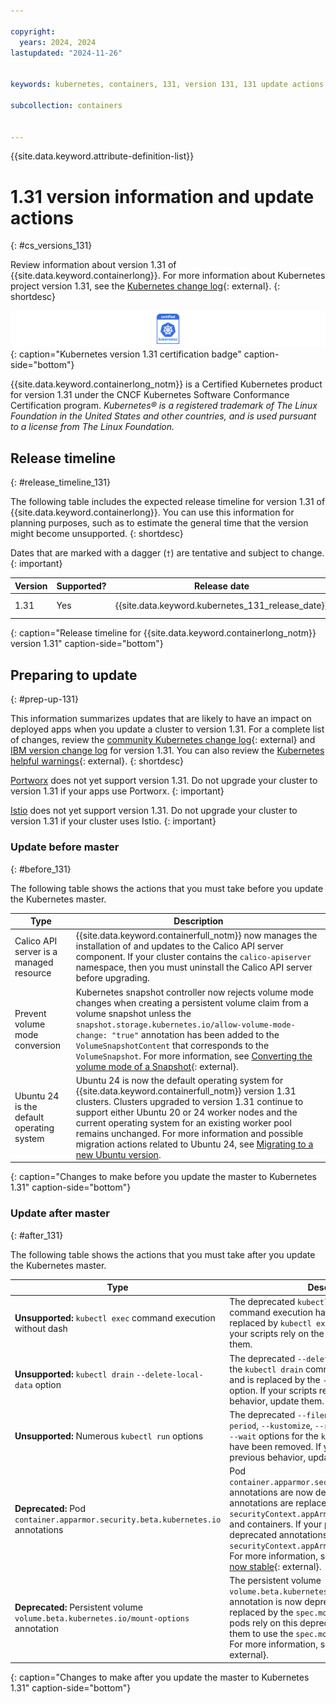 ```yaml
---

copyright: 
  years: 2024, 2024
lastupdated: "2024-11-26"


keywords: kubernetes, containers, 131, version 131, 131 update actions

subcollection: containers


---
```


{{site.data.keyword.attribute-definition-list}}



# 1.31 version information and update actions
{: #cs_versions_131}


Review information about version 1.31 of {{site.data.keyword.containerlong}}. For more information about Kubernetes project version 1.31, see the [Kubernetes change log](https://kubernetes.io/releases/notes/.){: external}.
{: shortdesc}


![This badge indicates Kubernetes version 1.31 certification for {{site.data.keyword.containerlong_notm}}](images/certified-kubernetes-color.svg){: caption="Kubernetes version 1.31 certification badge" caption-side="bottom"} 

{{site.data.keyword.containerlong_notm}} is a Certified Kubernetes product for version 1.31 under the CNCF Kubernetes Software Conformance Certification program. _Kubernetes® is a registered trademark of The Linux Foundation in the United States and other countries, and is used pursuant to a license from The Linux Foundation._




## Release timeline 
{: #release_timeline_131}

The following table includes the expected release timeline for version 1.31 of {{site.data.keyword.containerlong}}. You can use this information for planning purposes, such as to estimate the general time that the version might become unsupported. 
{: shortdesc}

Dates that are marked with a dagger (`†`) are tentative and subject to change.
{: important}

| Version | Supported? | Release date | Unsupported date |
|------|------|----------|----------|
| 1.31 | Yes | {{site.data.keyword.kubernetes_131_release_date}} | {{site.data.keyword.kubernetes_131_unsupported_date}} `†` |
{: caption="Release timeline for {{site.data.keyword.containerlong_notm}} version 1.31" caption-side="bottom"}


## Preparing to update
{: #prep-up-131}

This information summarizes updates that are likely to have an impact on deployed apps when you update a cluster to version 1.31. For a complete list of changes, review the [community Kubernetes change log](https://github.com/kubernetes/kubernetes/blob/master/CHANGELOG/CHANGELOG-1.31.md){: external} and [IBM version change log](/docs/containers?topic=containers-changelog_131) for version 1.31. You can also review the [Kubernetes helpful warnings](https://kubernetes.io/blog/2020/09/03/warnings/){: external}.
{: shortdesc}

[Portworx](/docs/containers?topic=containers-storage_portworx_about) does not yet support version 1.31. Do not upgrade your cluster to version 1.31 if your apps use Portworx.
{: important}

[Istio](/docs/containers?topic=containers-istio) does not yet support version 1.31. Do not upgrade your cluster to version 1.31 if your cluster uses Istio.
{: important}


### Update before master
{: #before_131}

The following table shows the actions that you must take before you update the Kubernetes master.

| Type | Description |
| --- | --- |
| Calico API server is a managed resource | {{site.data.keyword.containerfull_notm}} now manages the installation of and updates to the Calico API server component. If your cluster contains the `calico-apiserver` namespace, then you must uninstall the Calico API server before upgrading. |
| Prevent volume mode conversion | Kubernetes snapshot controller now rejects volume mode changes when creating a persistent volume claim from a volume snapshot unless the `snapshot.storage.kubernetes.io/allow-volume-mode-change: "true"` annotation has been added to the `VolumeSnapshotContent` that corresponds to the `VolumeSnapshot`. For more information, see [Converting the volume mode of a Snapshot](https://kubernetes.io/docs/concepts/storage/volume-snapshots/#convert-volume-mode){: external}. |
| Ubuntu 24 is the default operating system | Ubuntu 24 is now the default operating system for {{site.data.keyword.containerfull_notm}} version 1.31 clusters. Clusters upgraded to version 1.31 continue to support either Ubuntu 20 or 24 worker nodes and the current operating system for an existing worker pool remains unchanged. For more information and possible migration actions related to Ubuntu 24, see [Migrating to a new Ubuntu version](/docs/containers?topic=containers-ubuntu-migrate). |
{: caption="Changes to make before you update the master to Kubernetes 1.31" caption-side="bottom"}


### Update after master
{: #after_131}

The following table shows the actions that you must take after you update the Kubernetes master.

| Type | Description |
| --- | --- |
| **Unsupported:** `kubectl exec` command execution without dash | The deprecated `kubectl exec [POD] [COMMAND]` command execution has been removed and is replaced by `kubectl exec [POD] -- [COMMAND]`.  If your scripts rely on the previous behavior, update them. |
| **Unsupported:** `kubectl drain` `--delete-local-data` option | The deprecated `--delete-local-data` option for the `kubectl drain` command has been removed and is replaced by the `--delete-emptydir-data` option. If your scripts rely on the previous behavior, update them. |
| **Unsupported:** Numerous `kubectl run` options | The deprecated `--filename`, `--force`, `--grace-period`, `--kustomize`, `--recursive`, `--timeout`, and `--wait` options for the `kubectl run` command have been removed. If your scripts rely on the previous behavior, update them. |
| **Deprecated:** Pod `container.apparmor.security.beta.kubernetes.io` annotations | Pod `container.apparmor.security.beta.kubernetes.io` annotations are now deprecated. These annotations are replaced by the `securityContext.appArmorProfile` field for pods and containers. If your pods rely on these deprecated annotations, update them to use the `securityContext.appArmorProfile` field instead. For more information, see [AppArmor support is now stable](https://kubernetes.io/blog/2024/08/13/kubernetes-v1-31-release/#apparmor-support-is-now-stable){: external}. |
| **Deprecated:** Persistent volume `volume.beta.kubernetes.io/mount-options` annotation | The persistent volume `volume.beta.kubernetes.io/mount-options` annotation is now deprecated. This annotation is replaced by the `spec.mountOptions` field. If your pods rely on this deprecated annotation, update them to use the `spec.mountOptions` field instead. For more information, see [Mount Options](https://kubernetes.io/docs/concepts/storage/persistent-volumes/#mount-options){: external}. |
{: caption="Changes to make after you update the master to Kubernetes 1.31" caption-side="bottom"}
